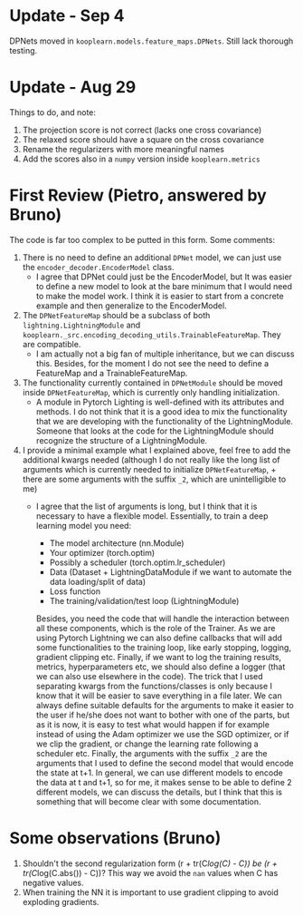 # Update - Sep 4
DPNets moved in `kooplearn.models.feature_maps.DPNets`. Still lack thorough testing.

# Update - Aug 29
Things to do, and note:
1. The projection score is not correct (lacks one cross covariance)
2. The relaxed score should have a square on the cross covariance
3. Rename the regularizers with more meaningful names
4. Add the scores also in a `numpy` version inside `kooplearn.metrics`

# First Review (Pietro, answered by Bruno)
The code is far too complex to be putted in this form. Some comments:

1. There is no need to define an additional `DPNet` model, we can just use the `encoder_decoder.EncoderModel` class.
    - I agree that DPNet could just be the EncoderModel, but It was easier to define a new model to look at the bare 
      minimum that I would need to make the model work. I think it is easier to start from a concrete example and 
      then generalize to the EncoderModel.
2. The `DPNetFeatureMap` should be a subclass of both `lightning.LightningModule` and `kooplearn._src.encoding_decoding_utils.TrainableFeatureMap`. They are compatible.
    - I am actually not a big fan of multiple inheritance, but we can discuss this. Besides, for the moment I do not 
      see the need to define a FeatureMap and a TrainableFeatureMap.
3. The functionality currently contained in `DPNetModule` should be moved inside `DPNetFeatureMap`, which is currently only handling initialization.
   - A module in Pytorch Lighting is well-defined with its attributes and methods. I do not think that it is a good 
     idea to mix the functionality that we are developing with the functionality of the LightningModule. Someone 
     that looks at the code for the LightningModule should recognize the structure of a LightningModule.
4. I provide a minimal example what I explained above, feel free to add the additional kwargs needed (although I do not really like the long list of arguments which is currently needed to initialize `DPNetFeatureMap`, + there are some arguments with the suffix `_2`, which are unintelligible to me)
    - I agree that the list of arguments is long, but I think that it is necessary to have a flexible model. 
      Essentially, to train a deep learning model you need:
      - The model architecture (nn.Module)
      - Your optimizer (torch.optim)
      - Possibly a scheduler (torch.optim.lr_scheduler)
      - Data (Dataset + LightningDataModule if we want to automate the data loading/split of data)
      - Loss function
      - The training/validation/test loop (LightningModule)
      
      Besides, you need the code that will handle the interaction between all these components, which is the role of the
      Trainer. As we are using Pytorch Lightning we can also define callbacks that will add some functionalities to the
      training loop, like early stopping, logging, gradient clipping etc. Finally, if we want to log the training 
      results, metrics, hyperparameters etc, we should also define a logger (that we can also use elsewhere in the code).
      The trick that I used separating kwargs from the functions/classes is only because I know that it will be 
      easier to save everything in a file later. 
      We can always define suitable defaults for the arguments to make it easier to the user if he/she does not want 
      to bother with one of the parts, but as it is now, it is easy to test what would happen if for example instead 
      of using the Adam optimizer we use the SGD optimizer, or if we clip the gradient, or change the learning rate 
      following a scheduler etc.
      Finally, the arguments with the suffix `_2` are the arguments that I used to define the second model that 
      would encode the state at t+1. In general, we can use different models to encode the data at t and t+1, so for 
      me, it makes sense to be able to define 2 different models, we can discuss the details, but I think that this 
      is something that will become clear with some documentation.

# Some observations (Bruno)
1. Shouldn't the second regularization form (r + tr(C*log(C) - C)) be (r + tr(C*log(C.abs()) - C))? This way we 
   avoid  the `nan` values when C has negative values.
2. When training the NN it is important to use gradient clipping to avoid exploding gradients.
